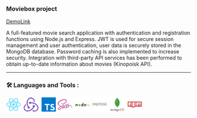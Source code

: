 ### Moviebox project

[DemoLink](https://moviebox-qq7d.onrender.com)

A full-featured movie search application with authentication and registration functions using Node.js and Express.
JWT is used for secure session management and user authentication, user data is securely stored in the MongoDB database. Password caching is also implemented to increase security. Integration with third-party API services has been performed to obtain up-to-date information about movies (Kinopoisk API).

---

### :hammer_and_wrench: Languages and Tools :

<div>
    <img src="https://github.com/devicons/devicon/blob/master/icons/react/react-original.svg" title="React" alt="React" width="40" height="40"/>&nbsp;
   <img src="https://github.com/devicons/devicon/blob/master/icons/redux/redux-original.svg" title="Redux" alt="Redux" width="40" height="40"/>&nbsp;
  <img src="https://github.com/devicons/devicon/blob/master/icons/typescript/typescript-original.svg" title="TypeScript" **alt="TypeScript" width="40" height="40"/>
   <img src="https://github.com/devicons/devicon/blob/master/icons/sass/sass-original.svg"  title="Saas" alt="Saas" width="40" height="40"/>&nbsp;
   <img src="https://github.com/devicons/devicon/blob/master/icons/nodejs/nodejs-original-wordmark.svg"  title="Node.js" alt="Node.js" width="40" height="40"/>&nbsp;
   <img src="https://github.com/devicons/devicon/blob/master/icons/express/express-original-wordmark.svg"  title="Express" alt="Express" width="40" height="40"/>&nbsp;
   <img src="https://github.com/devicons/devicon/blob/master/icons/mongodb/mongodb-original-wordmark.svg"  title="MongoDb" alt="MongoDb" width="40" height="40"/>&nbsp;
  <img src="https://github.com/devicons/devicon/blob/master/icons/npm/npm-original-wordmark.svg" title="Npm" **alt="Npm" width="40" height="40"/>
</div>
